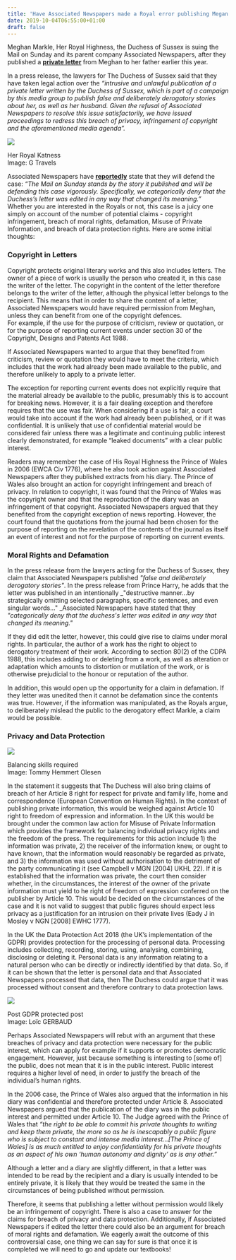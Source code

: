 ```yaml
---
title: 'Have Associated Newspapers made a Royal error publishing Megan Markle’s private letter?'
date: 2019-10-04T06:55:00+01:00
draft: false
---
```


Meghan Markle, Her Royal Highness, the Duchess of Sussex is suing the Mail on Sunday and its parent company Associated Newspapers, after they published a [**private letter**](https://www.dailymail.co.uk/news/article-6686817/Letter-showing-true-tragedy-Meghan-Markles-rift-father.html) from Meghan to her father earlier this year.  
  
In a press release, the lawyers for The Duchess of Sussex said that they have taken legal action over the _“intrusive and unlawful publication of a private letter written by the Duchess of Sussex, which is part of a campaign by this media group to publish false and deliberately derogatory stories about her, as well as her husband. Given the refusal of Associated Newspapers to resolve this issue satisfactorily, we have issued proceedings to redress this breach of privacy, infringement of copyright and the aforementioned media agenda”._  

  

[![](https://1.bp.blogspot.com/-rkwqWCbnFtk/XZYq-W9T39I/AAAAAAAABfM/LGlR8Z7GqW48xMFyQUD8G3jDlWQEnSGLACLcBGAsYHQ/s320/32747233704_b35d353fb3_o.jpg)](https://1.bp.blogspot.com/-rkwqWCbnFtk/XZYq-W9T39I/AAAAAAAABfM/LGlR8Z7GqW48xMFyQUD8G3jDlWQEnSGLACLcBGAsYHQ/s1600/32747233704_b35d353fb3_o.jpg)

Her Royal Katness  
Image: G Travels

Associated Newspapers have [**reportedly**](https://www.theguardian.com/uk-news/2019/oct/01/meghan-sues-mail-on-sunday-for-publishing-letter-to-her-father) state that they will defend the case: _“The Mail on Sunday stands by the story it published and will be defending this case vigorously. Specifically, we categorically deny that the Duchess’s letter was edited in any way that changed its meaning.”_  
Whether you are interested in the Royals or not, this case is a juicy one simply on account of the number of potential claims - copyright infringement, breach of moral rights, defamation, Misuse of Private Information, and breach of data protection rights. Here are some initial thoughts:  
  
  

### Copyright in Letters

Copyright protects original literary works and this also includes letters. The owner of a piece of work is usually the person who created it, in this case the writer of the letter. The copyright in the content of the letter therefore belongs to the writer of the letter, although the physical letter belongs to the recipient. This means that in order to share the content of a letter, Associated Newspapers would have required permission from Meghan, unless they can benefit from one of the copyright defences.  
For example, if the use for the purpose of criticism, review or quotation, or for the purpose of reporting current events under section 30 of the Copyright, Designs and Patents Act 1988.  
  
If Associated Newspapers wanted to argue that they benefited from criticism, review or quotation they would have to meet the criteria, which includes that the work had already been made available to the public, and therefore unlikely to apply to a private letter.  
  
The exception for reporting current events does not explicitly require that the material already be available to the public, presumably this is to account for breaking news. However, it is a fair dealing exception and therefore requires that the use was fair. When considering if a use is fair, a court would take into account if the work had already been published, or if it was confidential. It is unlikely that use of confidential material would be considered fair unless there was a legitimate and continuing public interest clearly demonstrated, for example “leaked documents” with a clear public interest.  
  
Readers may remember the case of His Royal Highness the Prince of Wales in 2006 (EWCA Civ 1776), where he also took action against Associated Newspapers after they published extracts from his diary. The Prince of Wales also brought an action for copyright infringement and breach of privacy. In relation to copyright, it was found that the Prince of Wales was the copyright owner and that the reproduction of the diary was an infringement of that copyright. Associated Newspapers argued that they benefited from the copyright exception of news reporting. However, the court found that the quotations from the journal had been chosen for the purpose of reporting on the revelation of the contents of the journal as itself an event of interest and not for the purpose of reporting on current events.  
  
  

### Moral Rights and Defamation

In the press release from the lawyers acting for the Duchess of Sussex, they claim that Associated Newspapers published _"false and deliberately derogatory stories"_. In the press release from Prince Harry, he adds that the letter was published in an intentionally _"destructive manner...by strategically omitting selected paragraphs, specific sentences, and even singular words..." _Associated Newspapers have stated that they _"categorically deny that the duchess's letter was edited in any way that changed its meaning."_

  

If they did edit the letter, however, this could give rise to claims under moral rights. In particular, the author of a work has the right to object to derogatory treatment of their work. According to section 80(2) of the CDPA 1988, this includes adding to or deleting from a work, as well as alteration or adaptation which amounts to distortion or mutilation of the work, or is otherwise prejudicial to the honour or reputation of the author.   
  
In addition, this would open up the opportunity for a claim in defamation. If they letter was unedited then it cannot be defamation since the contents was true. However, if the information was manipulated, as the Royals argue, to deliberately mislead the public to the derogatory effect Markle, a claim would be possible.  

  

### Privacy and Data Protection 

[![](https://1.bp.blogspot.com/-KH54_KwZkD4/XZYsmB9ZLkI/AAAAAAAABfc/aQ6sUWB8mCQ9dDsiP3fuBmY-SwYmoedMACLcBGAsYHQ/s320/346074116_39dcd6c9b1_o.jpg)](https://1.bp.blogspot.com/-KH54_KwZkD4/XZYsmB9ZLkI/AAAAAAAABfc/aQ6sUWB8mCQ9dDsiP3fuBmY-SwYmoedMACLcBGAsYHQ/s1600/346074116_39dcd6c9b1_o.jpg)

Balancing skills required  
Image: Tommy Hemmert Olesen

In the statement it suggests that The Duchess will also bring claims of breach of her Article 8 right for respect for private and family life, home and correspondence (European Convention on Human Rights). In the context of publishing private information, this would be weighed against Article 10 right to freedom of expression and information. In the UK this would be brought under the common law action for Misuse of Private Information which provides the framework for balancing individual privacy rights and the freedom of the press. The requirements for this action include 1) the information was private, 2) the receiver of the information knew, or ought to have known, that the information would reasonably be regarded as private, and 3) the information was used without authorisation to the detriment of the party communicating it (see Campbell v MGN \[2004\] UKHL 22). If it is established that the information was private, the court then consider whether, in the circumstances, the interest of the owner of the private information must yield to he right of freedom of expression conferred on the publisher by Article 10. This would be decided on the circumstances of the case and it is not valid to suggest that public figures should expect less privacy as a justification for an intrusion on their private lives (Eady J in Mosley v NGN \[2008\] EWHC 1777).

  

In the UK the Data Protection Act 2018 (the UK’s implementation of the GDPR) provides protection for the processing of personal data. Processing includes collecting, recording, storing, using, analysing, combining, disclosing or deleting it. Personal data is any information relating to a natural person who can be directly or indirectly identified by that data. So, if it can be shown that the letter is personal data and that Associated Newspapers processed that data, then The Duchess could argue that it was processed without consent and therefore contrary to data protection laws. 

  

[![](https://1.bp.blogspot.com/-r-HfXQnu2hU/XZYq1ejmsCI/AAAAAAAABfI/iMIcwN9yYNwPsEp9Ac7qYdVaUhVtBjpbQCLcBGAsYHQ/s320/2492090941_355a0d0ffd_o.jpg)](https://1.bp.blogspot.com/-r-HfXQnu2hU/XZYq1ejmsCI/AAAAAAAABfI/iMIcwN9yYNwPsEp9Ac7qYdVaUhVtBjpbQCLcBGAsYHQ/s1600/2492090941_355a0d0ffd_o.jpg)

Post GDPR protected post  
Image: Loïc GERBAUD

Perhaps Associated Newspapers will rebut with an argument that these breaches of privacy and data protection were necessary for the public interest, which can apply for example if it supports or promotes democratic engagement. However, just because something is interesting to \[some of\] the public, does not mean that it is in the public interest. Public interest requires a higher level of need, in order to justify the breach of the individual’s human rights.  

  

In the 2006 case, the Prince of Wales also argued that the information in his diary was confidential and therefore protected under Article 8. Associated Newspapers argued that the publication of the diary was in the public interest and permitted under Article 10. The Judge agreed with the Prince of Wales that _“the right to be able to commit his private thoughts to writing and keep them private, the more so as he is inescapably a public figure who is subject to constant and intense media interest…\[The Prince of Wales\] is as much entitled to enjoy confidentiality for his private thoughts as an aspect of his own ‘human autonomy and dignity’ as is any other.”_

  

Although a letter and a diary are slightly different, in that a letter was intended to be read by the recipient and a diary is usually intended to be entirely private, it is likely that they would be treated the same in the circumstances of being published without permission. 

  

Therefore, it seems that publishing a letter without permission would likely be an infringement of copyright. There is also a case to answer for the claims for breach of privacy and data protection. Additionally, if Associated Newspapers if edited the letter there could also be an argument for breach of moral rights and defamation. We eagerly await the outcome of this controversial case, one thing we can say for sure is that once it is completed we will need to go and update our textbooks!